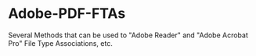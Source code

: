 # Adobe-PDF-FTAs
Several Methods that can be used to "Adobe Reader" and "Adobe Acrobat Pro" File Type Associations, etc.
